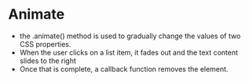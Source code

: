 # Animate
- the .animate() method is used to gradually change the values of two CSS properties. 
- When the user clicks on a list item, it fades out and the text content slides to the right
- Once that is complete, a callback function removes the element.
